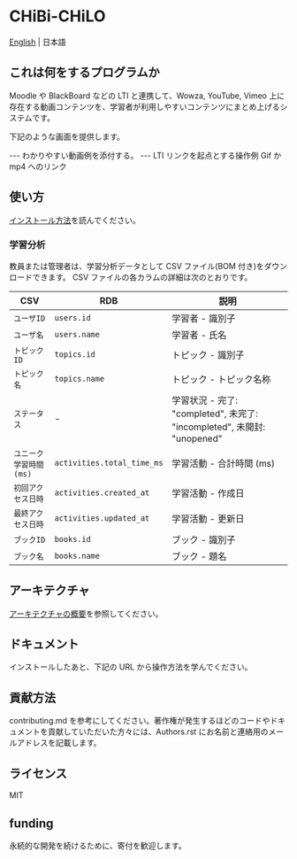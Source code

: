# CHiBi-CHiLO

[English](README-en.md) | 日本語

## これは何をするプログラムか

Moodle や BlackBoard などの LTI と連携して、Wowza, YouTube, Vimeo 上に存在する動画コンテンツを、学習者が利用しやすいコンテンツにまとめ上げるシステムです。

下記のような画面を提供します。

--- わかりやすい動画例を添付する。 --- LTI リンクを起点とする操作例 Gif か mp4 へのリンク

## 使い方

[インストール方法](INSTALL-ja.md)を読んでください。

### 学習分析

教員または管理者は、学習分析データとして CSV ファイル(BOM 付き)をダウンロードできます。
CSV ファイルの各カラムの詳細は次のとおりです。

| CSV                     | RDB                        | 説明                                                                    |
| ----------------------- | -------------------------- | ----------------------------------------------------------------------- |
| `ユーザID`              | `users.id`                 | 学習者 - 識別子                                                         |
| `ユーザ名`              | `users.name`               | 学習者 - 氏名                                                           |
| `トピックID`            | `topics.id`                | トピック - 識別子                                                       |
| `トピック名`            | `topics.name`              | トピック - トピック名称                                                 |
| `ステータス`            | -                          | 学習状況 - 完了: "completed", 未完了: "incompleted", 未開封: "unopened" |
| `ユニーク学習時間 (ms)` | `activities.total_time_ms` | 学習活動 - 合計時間 (ms)                                                |
| `初回アクセス日時`      | `activities.created_at`    | 学習活動 - 作成日                                                       |
| `最終アクセス日時`      | `activities.updated_at`    | 学習活動 - 更新日                                                       |
| `ブックID`              | `books.id`                 | ブック - 識別子                                                         |
| `ブック名`              | `books.name`               | ブック - 題名                                                           |

## アーキテクチャ

[アーキテクチャの概要](ARCHITECTURE.md)を参照してください。

## ドキュメント

インストールしたあと、下記の URL から操作方法を学んでください。

## 貢献方法

contributing.md を参考にしてください。著作権が発生するほどのコードやドキュメントを貢献していただいた方々には、Authors.rst にお名前と連絡用のメールアドレスを記載します。

## ライセンス

MIT

## funding

永続的な開発を続けるために、寄付を歓迎します。
